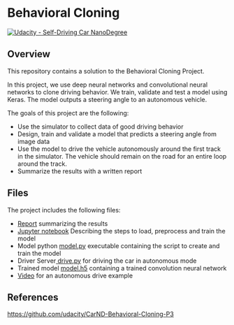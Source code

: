 # Behavioral Cloning
[![Udacity - Self-Driving Car NanoDegree](https://s3.amazonaws.com/udacity-sdc/github/shield-carnd.svg)](http://www.udacity.com/drive)

Overview
---

This repository contains a solution to the Behavioral Cloning Project.

In this project, we use deep neural networks and convolutional neural networks to clone driving behavior. We train, validate and test a model using Keras. The model outputs a steering angle to an autonomous vehicle.

The goals of this project are the following:

- Use the simulator to collect data of good driving behavior
- Design, train and validate a model that predicts a steering angle from image data
- Use the model to drive the vehicle autonomously around the first track in the simulator. The vehicle should remain on the road for an entire loop around the track.
- Summarize the results with a written report

## Files
The project includes the following files:

* [Report](report.md) summarizing the results
* [Jupyter notebook](BehavioralCloning.ipynb) Describing the steps to load, preprocess and train the model
* Model python [model.py](model.py) executable containing the script to create and train the model
* Driver Server[ drive.py](utils/drive.py) for driving the car in autonomous mode
* Trained model [model.h5](model.h5) containing a trained convolution neural network 
* [Video](video.mp4) for an autonomous drive example


References
---
https://github.com/udacity/CarND-Behavioral-Cloning-P3


